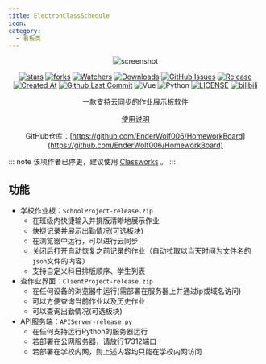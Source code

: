 ```yaml
---
title: ElectronClassSchedule
icon: 
category:
  - 看板类
---
```


<div align="center">

![screenshot](https://gh.llkk.cc/https://raw.githubusercontent.com/EnderWolf006/HomeworkBoard/main/ReadMeImages/img.png)

[![stars](https://img.shields.io/github/stars/EnderWolf006/HomeworkBoard?label=Stars)](https://github.com/EnderWolf006/HomeworkBoard) [![forks](https://img.shields.io/github/forks/EnderWolf006/HomeworkBoard?label=Forks)](https://github.com/EnderWolf006/HomeworkBoard) [![Watchers](https://img.shields.io/github/watchers/EnderWolf006/HomeworkBoard?style=social)](https://github.com/EnderWolf006/HomeworkBoard/watchers) [![Downloads](https://img.shields.io/github/downloads/EnderWolf006/HomeworkBoard/total?style=social&label=Downloads&logo=github)](https://github.com/EnderWolf006/HomeworkBoard/releases/latest) [![GitHub Issues](https://img.shields.io/github/issues-search/EnderWolf006/HomeworkBoard?query=is%3Aopen&style=flat&logo=github&label=Issues&color=%233fb950)](https://github.com/EnderWolf006/HomeworkBoard/issues) [![Release](https://img.shields.io/github/v/release/EnderWolf006/HomeworkBoard?style=flat&color=%233fb950&label=正式版)](https://github.com/EnderWolf006/HomeworkBoard/releases/latest) [![Created At](https://img.shields.io/github/created-at/EnderWolf006/HomeworkBoard)](https://github.com/EnderWolf006/HomeworkBoard) [![Github Last Commit](https://img.shields.io/github/last-commit/EnderWolf006/HomeworkBoard)](https://github.com/EnderWolf006/HomeworkBoard/commits/main) ![Vue](https://img.shields.io/badge/Vue-4FC08D?logo=vue.js&logoColor=white&style=flat) ![Python](https://img.shields.io/badge/Python-3776AB?logo=python&logoColor=white&style=flat) [![LICENSE](https://img.shields.io/badge/License-GPL--3.0-red.svg "LICENSE")](https://github.com/EnderWolf006/HomeworkBoard/blob/main/LICENSE) [![bilibili](https://img.shields.io/badge/-UP%E4%B8%BB%EF%BD%9CEnder_Wolf-%23FB7299?style=flat&logo=bilibili)](https://space.bilibili.com/3494364340816031)

一款支持云同步的作业展示板软件

[使用说明](https://github.com/EnderWolf006/HomeworkBoard?tab=readme-ov-file#%E9%A3%9F%E7%94%A8%E8%AF%B4%E6%98%8E)

GitHub仓库：[https://github.com/EnderWolf006/HomeworkBoard](https://github.com/EnderWolf006/HomeworkBoard)

</div>

::: note
该项作者已停更，建议使用 [Classworks](/dashboard/classworks/) 。
:::

## 功能
- 学校作业板：`SchoolProject-release.zip`
  - 在班级内快捷输入并排版清晰地展示作业
  - 快捷记录并展示出勤情况(可选板块)
  - 在浏览器中运行，可以进行云同步
  - 关闭后打开自动恢复之前记录的作业（自动拉取以当天时间为文件名的`json`文件的内容）
  - 支持自定义科目排版顺序、学生列表
- 查作业界面：`ClientProject-release.zip`
  - 在任何设备的浏览器中运行(需部署在服务器上并通过ip或域名访问)
  - 可以方便查询当前作业以及历史作业
  - 可以查询出勤情况(可选板块)
- API服务端：`APIServer-release.py`
  - 在任何支持运行Python的服务器运行
  - 若部署在公网服务器，请放行17312端口
  - 若部署在学校内网，则上述内容均只能在学校内网访问
